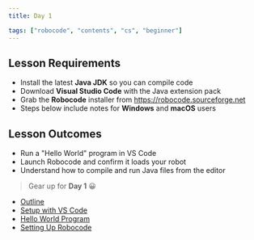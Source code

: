 ```yaml
---
title: Day 1

tags: ["robocode", "contents", "cs", "beginner"]
---
```


## Lesson Requirements

* Install the latest **Java JDK** so you can compile code
* Download **Visual Studio Code** with the Java extension pack
* Grab the **Robocode** installer from <https://robocode.sourceforge.net>
* Steps below include notes for **Windows** and **macOS** users

## Lesson Outcomes

* Run a "Hello World" program in VS Code
* Launch Robocode and confirm it loads your robot
* Understand how to compile and run Java files from the editor

> Gear up for **Day 1** 😀
- [Outline](/robocode/Day-1/00_java_intro)
- [Setup with VS Code](/robocode/Day-1/01_setup_vscode)
- [Hello World Program](/robocode/Day-1/02_hello_world)
- [Setting Up Robocode](/robocode/Day-1/03_setting_up)
